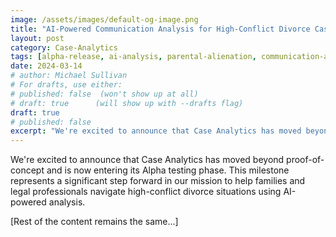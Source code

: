 ```yaml
---
image: /assets/images/default-og-image.png
title: "AI-Powered Communication Analysis for High-Conflict Divorce Cases"
layout: post
category: Case-Analytics
tags: [alpha-release, ai-analysis, parental-alienation, communication-analysis]
date: 2024-03-14
# author: Michael Sullivan
# For drafts, use either:
# published: false  (won't show up at all)
# draft: true      (will show up with --drafts flag)
draft: true
# published: false
excerpt: "We're excited to announce that Case Analytics has moved beyond proof-of-concept and is now entering its Alpha testing phase. This milestone represents a significant step forward in our mission to help families and legal professionals navigate high-conflict divorce situations using AI-powered analysis."
---
```


We're excited to announce that Case Analytics has moved beyond proof-of-concept and is now entering its Alpha testing phase. This milestone represents a significant step forward in our mission to help families and legal professionals navigate high-conflict divorce situations using AI-powered analysis.

[Rest of the content remains the same...] 
